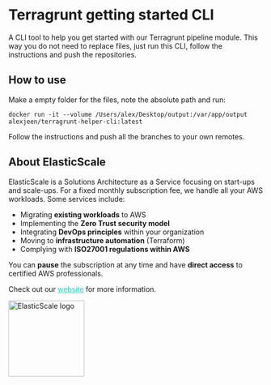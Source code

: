 # Terragrunt getting started CLI

A CLI tool to help you get started with our Terragrunt pipeline module. This way you do not need to replace files, just run this CLI, follow the instructions and push the repositories.

## How to use

Make a empty folder for the files, note the absolute path and run:

    docker run -it --volume /Users/alex/Desktop/output:/var/app/output alexjeen/terragrunt-helper-cli:latest 

Follow the instructions and push all the branches to your own remotes.    

## About ElasticScale

ElasticScale is a Solutions Architecture as a Service focusing on start-ups and scale-ups. For a fixed monthly subscription fee, we handle all your AWS workloads. Some services include:

* Migrating **existing workloads** to AWS
* Implementing the **Zero Trust security model**
* Integrating **DevOps principles** within your organization
* Moving to **infrastructure automation** (Terraform)
* Complying with **ISO27001 regulations within AWS**

You can **pause** the subscription at any time and have **direct access** to certified AWS professionals.

Check out our <a href="https://elasticscale.cloud" target="_blank" style="color: #14dcc0; text-decoration: underline">website</a> for more information.

<img src="https://elasticscale-public.s3.eu-west-1.amazonaws.com/logo/Logo_ElasticScale_4kant-transparant.png" alt="ElasticScale logo" width="150"/>
